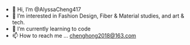 - 👋 Hi, I’m @AlyssaCheng417
- 👀 I’m interested in Fashion Design, Fiber & Material studies, and art & tech.
- 🌱 I’m currently learning to code
- 📫 How to reach me ... chenghong2018@163.com
